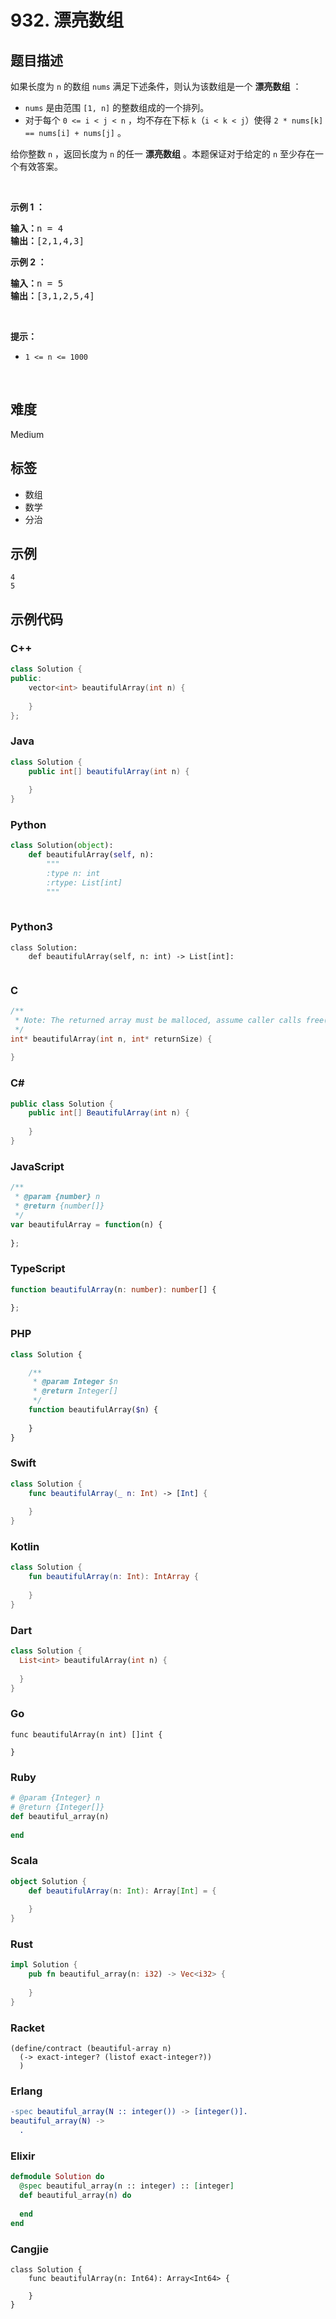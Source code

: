 # 932. 漂亮数组

## 题目描述

<p>如果长度为 <code>n</code> 的数组 <code>nums</code> 满足下述条件，则认为该数组是一个 <strong>漂亮数组</strong> ：</p>

<ul>
	<li><code>nums</code> 是由范围 <code>[1, n]</code> 的整数组成的一个排列。</li>
	<li>对于每个 <code>0 &lt;= i &lt; j &lt; n</code> ，均不存在下标 <code>k</code>（<code>i &lt; k &lt; j</code>）使得 <code>2 * nums[k] == nums[i] + nums[j]</code> 。</li>
</ul>

<p>给你整数 <code>n</code> ，返回长度为 <code>n</code> 的任一 <strong>漂亮数组</strong> 。本题保证对于给定的 <code>n</code> 至少存在一个有效答案。</p>

<p>&nbsp;</p>

<p><strong class="example">示例 1 ：</strong></p>

<pre>
<strong>输入：</strong>n = 4
<strong>输出：</strong>[2,1,4,3]
</pre>

<p><strong class="example">示例 2 ：</strong></p>

<pre>
<strong>输入：</strong>n = 5
<strong>输出：</strong>[3,1,2,5,4]
</pre>

<p>&nbsp;</p>

<p><strong>提示：</strong></p>

<ul>
	<li><code>1 &lt;= n &lt;= 1000</code></li>
</ul>

<p>&nbsp;</p>


## 难度

Medium

## 标签

- 数组
- 数学
- 分治

## 示例

```
4
5
```

## 示例代码

### C++

```cpp
class Solution {
public:
    vector<int> beautifulArray(int n) {
        
    }
};
```

### Java

```java
class Solution {
    public int[] beautifulArray(int n) {
        
    }
}
```

### Python

```python
class Solution(object):
    def beautifulArray(self, n):
        """
        :type n: int
        :rtype: List[int]
        """
        
```

### Python3

```python3
class Solution:
    def beautifulArray(self, n: int) -> List[int]:
        
```

### C

```c
/**
 * Note: The returned array must be malloced, assume caller calls free().
 */
int* beautifulArray(int n, int* returnSize) {
    
}
```

### C#

```csharp
public class Solution {
    public int[] BeautifulArray(int n) {
        
    }
}
```

### JavaScript

```javascript
/**
 * @param {number} n
 * @return {number[]}
 */
var beautifulArray = function(n) {
    
};
```

### TypeScript

```typescript
function beautifulArray(n: number): number[] {
    
};
```

### PHP

```php
class Solution {

    /**
     * @param Integer $n
     * @return Integer[]
     */
    function beautifulArray($n) {
        
    }
}
```

### Swift

```swift
class Solution {
    func beautifulArray(_ n: Int) -> [Int] {
        
    }
}
```

### Kotlin

```kotlin
class Solution {
    fun beautifulArray(n: Int): IntArray {
        
    }
}
```

### Dart

```dart
class Solution {
  List<int> beautifulArray(int n) {
    
  }
}
```

### Go

```golang
func beautifulArray(n int) []int {
    
}
```

### Ruby

```ruby
# @param {Integer} n
# @return {Integer[]}
def beautiful_array(n)
    
end
```

### Scala

```scala
object Solution {
    def beautifulArray(n: Int): Array[Int] = {
        
    }
}
```

### Rust

```rust
impl Solution {
    pub fn beautiful_array(n: i32) -> Vec<i32> {
        
    }
}
```

### Racket

```racket
(define/contract (beautiful-array n)
  (-> exact-integer? (listof exact-integer?))
  )
```

### Erlang

```erlang
-spec beautiful_array(N :: integer()) -> [integer()].
beautiful_array(N) ->
  .
```

### Elixir

```elixir
defmodule Solution do
  @spec beautiful_array(n :: integer) :: [integer]
  def beautiful_array(n) do
    
  end
end
```

### Cangjie

```cangjie
class Solution {
    func beautifulArray(n: Int64): Array<Int64> {

    }
}
```

